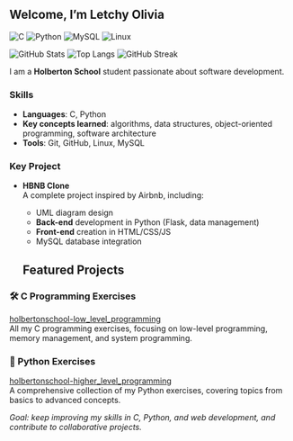 ## Welcome, I’m Letchy Olivia  

![C](https://img.shields.io/badge/Code-C-blue)
![Python](https://img.shields.io/badge/Code-Python-yellow)
![MySQL](https://img.shields.io/badge/Database-MySQL-orange)
![Linux](https://img.shields.io/badge/OS-Linux-black)

![GitHub Stats](https://github-readme-stats.vercel.app/api?username=Ravou&show_icons=true&theme=radical)
![Top Langs](https://github-readme-stats.vercel.app/api/top-langs/?username=Ravou&layout=compact&theme=radical)
![GitHub Streak](https://github-readme-streak-stats.herokuapp.com/?user=Ravou&theme=dark)

I am a **Holberton School** student passionate about software development.  

###  Skills  
- **Languages**: C, Python  
- **Key concepts learned**: algorithms, data structures, object-oriented programming, software architecture  
- **Tools**: Git, GitHub, Linux, MySQL  

###  Key Project  
- **HBNB Clone**  
  A complete project inspired by Airbnb, including:  
  - UML diagram design  
  - **Back-end** development in Python (Flask, data management)  
  - **Front-end** creation in HTML/CSS/JS
  - MySQL database integration
 

  ## Featured Projects

### 🛠 C Programming Exercises  
[holbertonschool-low_level_programming](https://github.com/Ravou/holbertonschool-low_level_programming)  
All my C programming exercises, focusing on low-level programming, memory management, and system programming.

### 🐍 Python Exercises  
[holbertonschool-higher_level_programming](https://github.com/Ravou/holbertonschool-higher_level_programming)  
A comprehensive collection of my Python exercises, covering topics from basics to advanced concepts.


*Goal: keep improving my skills in C, Python, and web development, and contribute to collaborative projects.*
